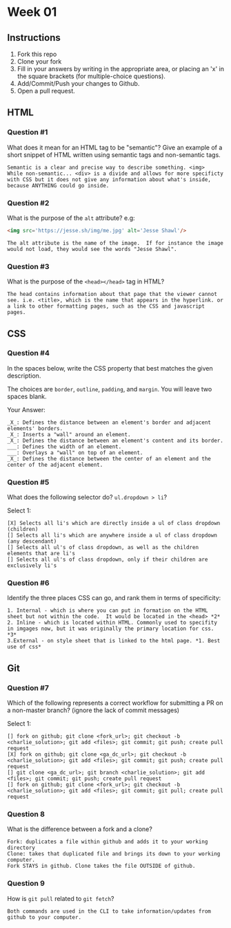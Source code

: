 # Week 01

## Instructions

1. Fork this repo
2. Clone your fork
3. Fill in your answers by writing in the appropriate area, or placing an 'x' in
the square brackets (for multiple-choice questions).
4. Add/Commit/Push your changes to Github.
5. Open a pull request.

## HTML

### Question #1

What does it mean for an HTML tag to be "semantic"? Give an example of a short snippet of HTML written using semantic tags and non-semantic tags.

```text
Semantic is a clear and precise way to describe something. <img>
While non-semantic... <div> is a divide and allows for more specificty with CSS but it does not give any information about what's inside, because ANYTHING could go inside.  
```

### Question #2

What is the purpose of the `alt` attribute? e.g:

```html
<img src='https://jesse.sh/img/me.jpg' alt='Jesse Shawl'/>
```

```text
The alt attribute is the name of the image.  If for instance the image would not load, they would see the words "Jesse Shawl".
```

### Question #3

What is the purpose of the `<head></head>` tag in HTML?

```text
The head contains information about that page that the viewer cannot see. i.e. <title>, which is the name that appears in the hyperlink. or a link to other formatting pages, such as the CSS and javascript pages.
```

## CSS

### Question #4

In the spaces below, write the CSS property that best matches the given description.

The choices are `border`, `outline`, `padding`, and `margin`. You will leave two spaces blank.

Your Answer:

```text
_X_: Defines the distance between an element's border and adjacent elements' borders.
_X_: Inserts a "wall" around an element.
_X_: Defines the distance between an element's content and its border.
___: Defines the width of an element.
___: Overlays a "wall" on top of an element.
_X_: Defines the distance between the center of an element and the center of the adjacent element.
```

### Question #5

What does the following selector do?  `ul.dropdown > li`?

Select 1:
```
[X] Selects all li's which are directly inside a ul of class dropdown (children)
[] Selects all li's which are anywhere inside a ul of class dropdown (any descendant)
[] Selects all ul's of class dropdown, as well as the children elements that are li's
[] Selects all ul's of class dropdown, only if their children are exclusively li's
```

### Question #6

Identify the three places CSS can go, and rank them in terms of specificity:

```text
1. Internal - which is where you can put in formation on the HTML sheet but not within the code.  It would be located in the <head> *2*
2. Inline - which is located within HTML. Commonly used to specifity in imgages now, but it was originally the primary location for css. *3*
3.External - on style sheet that is linked to the html page. *1. Best use of css*
```

## Git

### Question #7

Which of the following represents a correct workflow for submitting a PR on a non-master branch?
(ignore the lack of commit messages)

Select 1:
```
[] fork on github; git clone <fork_url>; git checkout -b <charlie_solution>; git add <files>; git commit; git push; create pull request
[X] fork on github; git clone <ga_dc_url>; git checkout -b <charlie_solution>; git add <files>; git commit; git push; create pull request
[] git clone <ga_dc_url>; git branch <charlie_solution>; git add <files>; git commit; git push; create pull request
[] fork on github; git clone <fork_url>; git checkout -b <charlie_solution>; git add <files>; git commit; git pull; create pull request
```

### Question 8

What is the difference between a fork and a clone?

```text
Fork: duplicates a file within github and adds it to your working directory
Clone: takes that duplicated file and brings its down to your working computer.
Fork STAYS in github. Clone takes the file OUTSIDE of github.
```

### Question 9

How is `git pull` related to `git fetch`?

```text
Both commands are used in the CLI to take information/updates from github to your computer.
```
